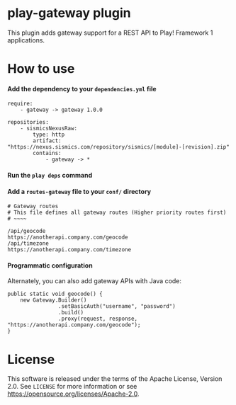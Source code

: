 # play-gateway plugin

This plugin adds gateway support for a REST API to Play! Framework 1 applications.

# How to use

####  Add the dependency to your `dependencies.yml` file

```
require:
    - gateway -> gateway 1.0.0

repositories:
    - sismicsNexusRaw:
        type: http
        artifact: "https://nexus.sismics.com/repository/sismics/[module]-[revision].zip"
        contains:
            - gateway -> *

```
####  Run the `play deps` command

####  Add a `routes-gateway` file to your `conf/` directory

```
# Gateway routes
# This file defines all gateway routes (Higher priority routes first)
# ~~~~

/api/geocode                                     https://anotherapi.company.com/geocode
/api/timezone                                    https://anotherapi.company.com/timezone

```

####  Programmatic configuration

Alternately, you can also add gateway APIs with Java code: 

```
public static void geocode() {
    new Gateway.Builder()
                .setBasicAuth("username", "password")
                .build()
                .proxy(request, response, "https://anotherapi.company.com/geocode");
}
```

# License

This software is released under the terms of the Apache License, Version 2.0. See `LICENSE` for more
information or see <https://opensource.org/licenses/Apache-2.0>.
